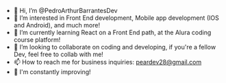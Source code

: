 - 👋 Hi, I’m @PedroArthurBarrantesDev
- 👀 I’m interested in Front End development, Mobile app development (IOS and Android), and much more!
- 🌱 I’m currently learning React on a Front End path, at the Alura coding course platform!
- 💞️ I’m looking to collaborate on coding and developing, if you're a fellow Dev, feel free to collab with me!
- 📫 How to reach me for business inquiries: peardev28@gmail.com
- 🧠 I'm constantly improving!
<!---
PedroArthurBarrantesDev/PedroArthurBarrantesDev is a ✨ special ✨ repository because its `README.md` (this file) appears on your GitHub profile.
You can click the Preview link to take a look at your changes.
--->
